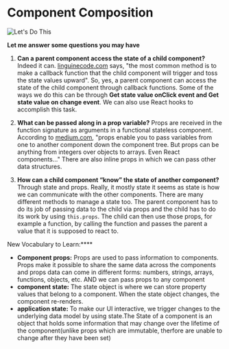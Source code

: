 # Component Composition

![Let's Do This](https://media.giphy.com/media/zaezT79s3Ng7C/giphy.gif)

**Let me answer some questions you may have**

1. **Can a parent component access the state of a child component?**
Indeed it can. [linguinecode.com](https://linguinecode.com/post/get-child-component-state-from-parent-component) says, "the most common method is to make a callback function that the child component will trigger and toss the state values upward". So, yes, a parent component can access the state of the child component through callback functions. Some of the ways we do this can be through **Get state value onClick event and Get state value on change event**. We can also use React hooks to accomplish this task. 

2. **What can be passed along in a prop variable?**
Props are received in the function signature as arguments in a functional stateless component. According to [medium.com](https://medium.com/@cristi.nord/props-and-how-to-pass-props-to-components-in-react-part-1-b4c257381654#:~:text=The%20term%20%E2%80%9Crender%20prop%E2%80%9D%20refers,implementing%20its%20own%20render%20logic.), "props enable you to pass variables from one to another component down the component tree. But props can be anything from integers over objects to arrays. Even React components..." There are also inline props in which we can pass other data structures.

1. **How can a child component “know” the state of another component?**
Through state and props. Really, it mostly state it seems as state is how we can communicate with the other components. There are many different methods to manage a state too. The parent component has to do its job of passing data to the child via props and the child has to do its work by using `this.props`. The child can then use those props, for example a function, by calling the function and passes the parent a value that it is supposed to react to.



New Vocabulary to Learn:****
- **Component props:** Props are used to pass information to components. Props make it possible to share the same data across the components and props data can come in different forms: numbers, strings, arrays, functions, objects, etc. AND we can pass props to any component
- **component state:** The state object is where we can store property values that belong to a component. When the state object changes, the component re-renders.
- **application state:** To make our UI interactive, we trigger changes to the underlying data model by using state.The State of a component is an object that holds some information that may change over the lifetime of the component(unlike props which are immutable, therfore are unable to change after they have been set)
